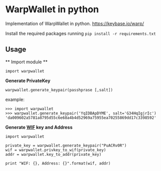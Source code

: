 # WarpWallet in python
Implementation of WarpWallet in python. https://keybase.io/warp/

Install the required packages running `pip install -r requirements.txt`  

## Usage

** Import module **
```
import warpwallet
```

**Generate PrivateKey**

`warpwallet.generate_keypair(passhprase [,salt])` 

example:
```
>>> import warpwallet
>>> warpwallet.generate_keypair('YqIDBApDYME', salt='G34HqIgjrIc')
'da009602a5781a8795d55c6e68a4b4d52969a75955ea70255869dd17c3398592'
```

**Generate [WIF](https://en.bitcoin.it/wiki/Wallet_import_format) key and Address**
```
import warpwallet

private_key = warpwallet.generate_keypair("PuACRv0R")
wif = warpwallet.privkey_to_wif(private_key)
addr = warpwallet.key_to_addr(private_key)

print "WIF: {}, Address: {}".format(wif, addr)
```